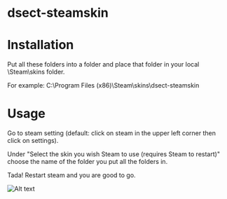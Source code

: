 # dsect-steamskin

# Installation
Put all these folders into a folder and place that folder in
your local \Steam\skins folder.

For example: C:\Program Files (x86)\Steam\skins\dsect-steamskin

# Usage

Go to steam setting (default: click on steam in the upper left corner then click on settings).

Under "Select the skin you wish Steam to use (requires Steam to restart)" choose the name of
the folder you put all the folders in.

Tada! Restart steam and you are good to go.

![Alt text](https://lh5.googleusercontent.com/ZUBDJknGZVb_siNYJqyDWeN2W0M3a_hqO42D9KWrP6o_6yek01fSfiy3BVAzu8fx3gumuZzI48ZBpeQ=w1920-h950-rw "Screenshot of Mackes steam")
